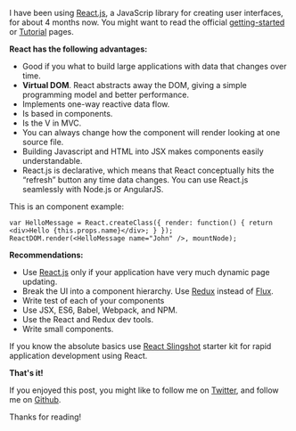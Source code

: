 I have been using [React.js](https://facebook.github.io/react/index.html), a JavaScrip library for creating user interfaces, for about 4 months now.  You might want to read the official [getting-started](https://facebook.github.io/react/docs/getting-started.html) or [Tutorial](https://facebook.github.io/react/docs/tutorial.html) pages.

**React has the following advantages:**

* Good if you what to build large applications with data that changes over time.
* **Virtual DOM**. React abstracts away the DOM, giving a simple programming model and better performance.
* Implements one-way reactive data flow.
* Is based in components.
* Is the V in MVC.
* You can always change how the component will render looking at one source file.
* Building Javascript and HTML into JSX makes components easily understandable.
* React.js is declarative, which means that React conceptually hits the “refresh” button any time data changes.
You can use React.js seamlessly with Node.js or AngularJS.

This is an component example:

`var HelloMessage = React.createClass({
    render: function() {
      return <div>Hello {this.props.name}</div>;
    }
  });
  ReactDOM.render(<HelloMessage name="John" />, mountNode);`


**Recommendations:**

* Use [React.js](https://facebook.github.io/react/index.html) only if your application have very much dynamic page updating.
* Break the UI into a component hierarchy.
Use [Redux](http://redux.js.org/) instead of [Flux](https://facebook.github.io/flux/).
* Write test of each of your components
* Use JSX, ES6, Babel, Webpack, and NPM.
* Use the React and Redux dev tools.
* Write small components.

If you know the absolute basics use [React Slingshot](https://github.com/coryhouse/react-slingshot) starter kit for rapid application development using React.

**That's it!**

If you enjoyed this post, you might like to follow me on [Twitter](https://twitter.com/ileonelperea), and follow me on [Github](https://github.com/iLeonelPerea).

Thanks for reading!